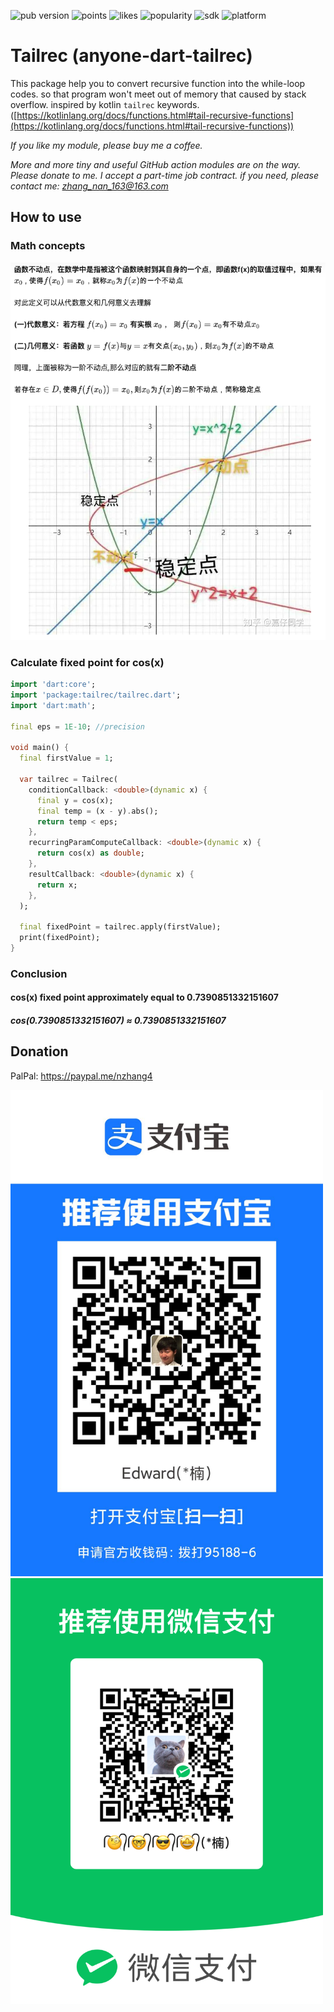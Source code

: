 <p align="left">
  <img src="https://badgen.net/pub/v/tailrec" alt="pub version">
  <img src="https://badgen.net/pub/points/tailrec" alt="points">
  <img src="https://badgen.net/pub/likes/tailrec" alt="likes">
  <img src="https://badgen.net/pub/popularity/tailrec" alt="popularity">
  <img src="https://badgen.net/pub/sdk-version/tailrec" alt="sdk">
  <img src="https://badgen.net/pub/flutter-platform/tailrec" alt="platform">
</p>

# Tailrec (anyone-dart-tailrec)

This package help you to convert recursive function into the while-loop codes. so that program won't meet out of memory that caused by stack overflow. inspired by kotlin ```tailrec``` keywords. ([https://kotlinlang.org/docs/functions.html#tail-recursive-functions](https://kotlinlang.org/docs/functions.html#tail-recursive-functions))

*If you like my module, please buy me a coffee.*

*More and more tiny and useful GitHub action modules are on the way. Please donate to me. I accept a part-time job contract. if you need, please contact me: zhang_nan_163@163.com*

## How to use

### Math concepts

<img src="https://raw.githubusercontent.com/anyone-developer/anyone-dart-tailrec/main/misc/concept.png" alt="tailrec">

### Calculate fixed point for cos(x)

```dart
import 'dart:core';
import 'package:tailrec/tailrec.dart';
import 'dart:math';

final eps = 1E-10; //precision

void main() {
  final firstValue = 1;

  var tailrec = Tailrec(
    conditionCallback: <double>(dynamic x) {
      final y = cos(x);
      final temp = (x - y).abs();
      return temp < eps;
    },
    recurringParamComputeCallback: <double>(dynamic x) {
      return cos(x) as double;
    },
    resultCallback: <double>(dynamic x) {
      return x;
    },
  );

  final fixedPoint = tailrec.apply(firstValue);
  print(fixedPoint);
}

```

### Conclusion
#### cos(x) fixed point approximately equal to 0.7390851332151607
##### cos(0.7390851332151607) ≈ 0.7390851332151607

## Donation

PalPal: https://paypal.me/nzhang4

<img src="https://raw.githubusercontent.com/anyone-developer/anyone-dart-mitt/main/misc/alipay.jpeg" width="500">

<img src="https://raw.githubusercontent.com/anyone-developer/anyone-dart-mitt/main/misc/wechat_pay.png" width="500">


